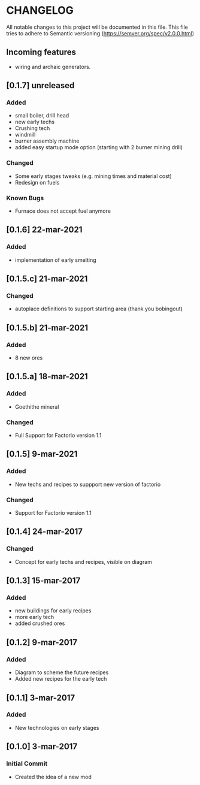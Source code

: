 # CHANGELOG

All notable changes to this project will be documented in this file.
This file tries to adhere to Semantic versioning (https://semver.org/spec/v2.0.0.html)

## Incoming features

- wiring and archaic generators.

## [0.1.7] unreleased

### Added

- small boiler, drill head
- new early techs
- Crushing tech
- windmill
- burner assembly machine
- added easy startup mode option (starting with 2 burner mining drill)

### Changed

- Some early stages tweaks (e.g. mining times and material cost)
- Redesign on fuels

### Known Bugs

- Furnace does not accept fuel anymore

## [0.1.6] 22-mar-2021

### Added

- implementation of early smelting

## [0.1.5.c] 21-mar-2021

### Changed

- autoplace definitions to support starting area (thank you bobingout)

## [0.1.5.b] 21-mar-2021

### Added

- 8 new ores

## [0.1.5.a] 18-mar-2021

### Added

- Goethithe mineral

### Changed

- Full Support for Factorio version 1.1

## [0.1.5] 9-mar-2021

### Added

- New techs and recipes to suppport new version of factorio

### Changed

- Support for Factorio version 1.1

## [0.1.4] 24-mar-2017

### Changed

- Concept for early techs and recipes, visible on diagram

## [0.1.3] 15-mar-2017

### Added

- new buildings for early recipes
- more early tech
- added crushed ores

## [0.1.2] 9-mar-2017

### Added

- Diagram to scheme the future recipes
- Added new recipes for the early tech

## [0.1.1] 3-mar-2017

### Added

- New technologies on early stages

## [0.1.0] 3-mar-2017

### Initial Commit

- Created the idea of a new mod
